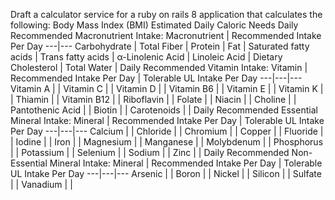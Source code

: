 Draft a calculator service for a ruby on rails 8 application that calculates the following:
Body Mass Index (BMI)
Estimated Daily Caloric Needs
Daily Recommended Macronutrient Intake:
Macronutrient | Recommended Intake Per Day
---|---
Carbohydrate |
Total Fiber |
Protein |
Fat |
Saturated fatty acids |
Trans fatty acids |
α-Linolenic Acid |
Linoleic Acid |
Dietary Cholesterol |
Total Water |
Daily Recommended Vitamin Intake:
Vitamin | Recommended Intake Per Day | Tolerable UL Intake Per Day
---|---|---
Vitamin A | |
Vitamin C | |
Vitamin D | |
Vitamin B6 | |
Vitamin E | |
Vitamin K | |
Thiamin | |
Vitamin B12 | |
Riboflavin | |
Folate | |
Niacin | |
Choline | |
Pantothenic Acid | |
Biotin | |
Carotenoids | |
Daily Recommended Essential Mineral Intake:
Mineral | Recommended Intake Per Day | Tolerable UL Intake Per Day
---|---|---
Calcium | |
Chloride | |
Chromium | |
Copper | |
Fluoride | |
Iodine | |
Iron | |
Magnesium | |
Manganese | |
Molybdenum | |
Phosphorus | |
Potassium | |
Selenium | |
Sodium | |
Zinc | |
Daily Recommended Non-Essential Mineral Intake:
Mineral | Recommended Intake Per Day | Tolerable UL Intake Per Day
---|---|---
Arsenic | |
Boron | |
Nickel | |
Silicon | |
Sulfate | |
Vanadium | |